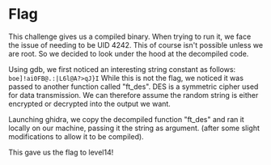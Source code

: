 # Flag

This challenge gives us a compiled binary. When trying to run it, we face the issue of needing to be UID 4242.
This of course isn't possible unless we are root. So we decided to look under the hood at the decompiled code.

Using gdb, we first noticed an interesting string constant as follows: `boe]!ai0FB@.:|L6l@A?>qJ}I`
While this is not the flag, we noticed it was passed to another function called "ft_des". DES is a symmetric cipher used for data transmission. We can therefore assume the random string is either encrypted or decrypted into the output we want.

Launching ghidra, we copy the decompiled function "ft_des" and ran it locally on our machine, passing it the string as argument. (after some slight modifications to allow it to be compiled).

This gave us the flag to level14!
